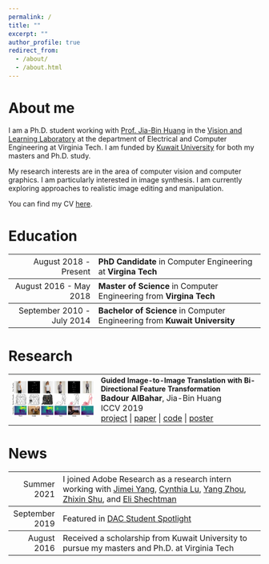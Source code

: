 ```yaml
---
permalink: /
title: ""
excerpt: ""
author_profile: true
redirect_from: 
  - /about/
  - /about.html
---
```

About me
======

I am a Ph.D. student working with [Prof. Jia-Bin Huang](https://filebox.ece.vt.edu/~jbhuang/) in the [Vision and Learning Laboratory](https://filebox.ece.vt.edu/~jbhuang/people.html) at the department of Electrical and Computer Engineering at Virginia Tech. I am funded by [Kuwait University](http://www.kuniv.edu.kw) for both my masters and Ph.D. study.

My research interests are in the area of computer vision and computer graphics. I am particularly interested in image synthesis. I am currently exploring approaches to realistic image editing and manipulation.

You can find my CV [here](https://filebox.ece.vt.edu/~Badour/personal/cv-badour.pdf).

Education
======

<table style="width:100%">
  <tr style="font-size:16px">
    <th style="text-align:right">
      <span style="font-weight:normal">August 2018 - Present</span>
    </th>
    <th style="text-align:left">
      PhD Candidate <span style="font-weight:normal">in Computer Engineering at </span>Virgina Tech
    </th>
  </tr>
  
  <tr style="font-size:16px">
    <th style="text-align:right">
      <span style="font-weight:normal">August 2016 - May 2018</span>
    </th>
    <th style="text-align:left">
      Master of Science <span style="font-weight:normal">in Computer Engineering from</span> Virgina Tech
    </th>
  </tr>
  
  <tr style="font-size:16px">
    <th style="text-align:right">
      <span style="font-weight:normal">September 2010 - July 2014</span>
    </th>
    <th style="text-align:left">
      Bachelor of Science <span style="font-weight:normal">in Computer Engineering from</span> Kuwait University
    </th>
  </tr>
</table>

<!-- * **PhD Candidate** in Computer Engineering at **Virgina Tech** _(August 2018 - Present)_
* **Master of Science** in Computer Engineering from **Virgina Tech** _(August 2016 - May 2018)_
* **Bachelor of Science** in Computer Engineering from **Kuwait University** _(September 2010 - July 2014)_
 -->
 
Research
======
<!-- |  |  |
| --- | --- |
| <figure style="width: 200px"> <img src="../images/guided_pix2pix_teaser.png" alt=""> | </figure>**Guided Image-to-Image Translation with Bi-Directional Feature Transformation**<br/>**Badour AlBahar**, Jia-Bin Huang<br/>ICCV 2019<br/>[project](https://filebox.ece.vt.edu/~Badour/guided_pix2pix.html) \| [paper](https://arxiv.org/abs/1910.11328) \| [code](https://github.com/vt-vl-lab/Guided-pix2pix) \| [poster](https://filebox.ece.vt.edu/~Badour/figures/guided_pix2pix_poster.pdf) | -->

<table style="width:100%">
  <tr>
    <th>
      <img src="../images/guided_pix2pix_teaser.png" width="350"/>
    </th>
    <th style="text-align:left">
            Guided Image-to-Image Translation with Bi-Directional Feature Transformation<br>
            <span style="font-size:16px">Badour AlBahar<span style="font-weight:normal">, Jia-Bin Huang</span></span><br>
            <span style="font-weight:normal;font-size:16px">ICCV 2019</span><br>
            <span style="font-weight:normal;font-size:16px"><a href="https://filebox.ece.vt.edu/~Badour/guided_pix2pix.html">project</a> | <a href="https://arxiv.org/abs/1910.11328">paper</a> | <a href="https://github.com/vt-vl-lab/Guided-pix2pix">code</a> | <a href="https://filebox.ece.vt.edu/~Badour/figures/guided_pix2pix_poster.pdf">poster</a></span>
    </th>
  </tr>
</table>

News
======

<table style="width:100%">
  <col style="width:20%">
  <col style="width:80%">
  
  <tr style="font-size:16px">
    <th style="text-align:right">
      <span style="font-weight:normal">Summer 2021</span>
    </th>
    <th style="text-align:left">
      <span style="font-weight:normal">I joined Adobe Research as a research intern working with <a href="https://eng.ucmerced.edu/people/jyang44">Jimei Yang</a>, <a href="https://research.adobe.com/person/jingwan-lu/">Cynthia Lu</a>, <a href="https://people.umass.edu/~yangzhou/">Yang Zhou</a>, <a href="https://zhixinshu.github.io/">Zhixin Shu</a>, and <a href="https://research.adobe.com/person/eli-shechtman/">Eli Shechtman</a></span>
    </th>
  </tr>
  
  <tr style="font-size:16px">
    <th style="text-align:right">
      <span style="font-weight:normal">September 2019</span>
    </th>
    <th style="text-align:left">
      <span style="font-weight:normal">Featured in <a href="https://dac.cs.vt.edu/2019/09/17/dac-student-spotlight-badour-albahar/">DAC Student Spotlight</a></span>
    </th>
  </tr>
  
  <tr style="font-size:16px">
    <th style="text-align:right">
      <span style="font-weight:normal">August 2016</span>
    </th>
    <th style="text-align:left">
      <span style="font-weight:normal">Received a scholarship from Kuwait University to pursue my masters and Ph.D. at Virginia Tech</span>
    </th>
  </tr>
</table>
